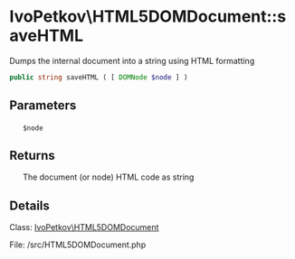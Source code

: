 # IvoPetkov\HTML5DOMDocument::saveHTML

Dumps the internal document into a string using HTML formatting

```php
public string saveHTML ( [ DOMNode $node ] )
```

## Parameters

&nbsp;&nbsp;&nbsp;&nbsp;&nbsp;&nbsp;`$node`

## Returns

&nbsp;&nbsp;&nbsp;&nbsp;&nbsp;&nbsp;The document (or node) HTML code as string

## Details

Class: [IvoPetkov\HTML5DOMDocument](ivopetkov.html5domdocument.class.md)

File: /src/HTML5DOMDocument.php

